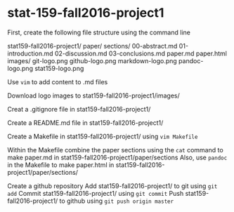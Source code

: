 # stat-159-fall2016-project1

First, create the following file structure using the command line

stat159-fall2016-project1/
    paper/
        sections/
            00-abstract.md
            01-introduction.md
            02-discussion.md
            03-conclusions.md
        paper.md
        paper.html
    images/
        git-logo.png
        github-logo.png
        markdown-logo.png
        pandoc-logo.png
        stat159-logo.png
        
Use `vim` to add content to .md files

Download logo images to stat159-fall2016-project1/images/

Creat a .gitignore file in stat159-fall2016-project1/

Create a README.md file in stat159-fall2016-project1/

Create a Makefile in stat159-fall2016-project1/ using `vim Makefile`

Within the Makefile combine the paper sections using the `cat` command to make paper.md in stat159-fall2016-project1/paper/sections
Also, use `pandoc` in the Makefile to make paper.html in stat159-fall2016-project1/paper/sections/

Create a github repository
Add stat159-fall2016-project1/ to git using `git add`
Commit stat159-fall2016-project1/ using `git commit`
Push stat159-fall2016-project1/ to github using `git push origin master`